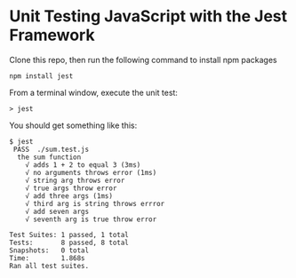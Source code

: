 # Unit Testing JavaScript with the Jest Framework

Clone this repo, then run the following command to install npm packages

```
npm install jest
```

From a terminal window, execute the unit test:

```
> jest
```

You should get something like this:

```
$ jest
 PASS  ./sum.test.js
  the sum function
    √ adds 1 + 2 to equal 3 (3ms)
    √ no arguments throws error (1ms)
    √ string arg throws error
    √ true args throw error
    √ add three args (1ms)
    √ third arg is string throws errror
    √ add seven args
    √ seventh arg is true throw error

Test Suites: 1 passed, 1 total
Tests:       8 passed, 8 total
Snapshots:   0 total
Time:        1.868s
Ran all test suites.
```
